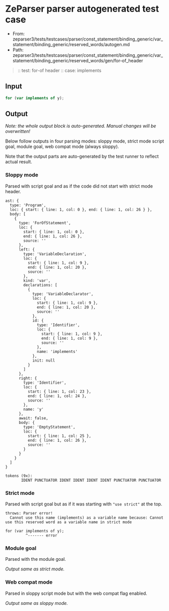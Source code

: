 # ZeParser parser autogenerated test case

- From: zeparser3/tests/testcases/parser/const_statement/binding_generic/var_statement/binding_generic/reserved_words/autogen.md
- Path: zeparser3/tests/testcases/parser/const_statement/binding_generic/var_statement/binding_generic/reserved_words/gen/for-of_header

> :: test: for-of header
> :: case: implements

## Input


`````js
for (var implements of y);
`````

## Output

_Note: the whole output block is auto-generated. Manual changes will be overwritten!_

Below follow outputs in four parsing modes: sloppy mode, strict mode script goal, module goal, web compat mode (always sloppy).

Note that the output parts are auto-generated by the test runner to reflect actual result.

### Sloppy mode

Parsed with script goal and as if the code did not start with strict mode header.

`````
ast: {
  type: 'Program',
  loc: { start: { line: 1, col: 0 }, end: { line: 1, col: 26 } },
  body: [
    {
      type: 'ForOfStatement',
      loc: {
        start: { line: 1, col: 0 },
        end: { line: 1, col: 26 },
        source: ''
      },
      left: {
        type: 'VariableDeclaration',
        loc: {
          start: { line: 1, col: 9 },
          end: { line: 1, col: 20 },
          source: ''
        },
        kind: 'var',
        declarations: [
          {
            type: 'VariableDeclarator',
            loc: {
              start: { line: 1, col: 9 },
              end: { line: 1, col: 20 },
              source: ''
            },
            id: {
              type: 'Identifier',
              loc: {
                start: { line: 1, col: 9 },
                end: { line: 1, col: 9 },
                source: ''
              },
              name: 'implements'
            },
            init: null
          }
        ]
      },
      right: {
        type: 'Identifier',
        loc: {
          start: { line: 1, col: 23 },
          end: { line: 1, col: 24 },
          source: ''
        },
        name: 'y'
      },
      await: false,
      body: {
        type: 'EmptyStatement',
        loc: {
          start: { line: 1, col: 25 },
          end: { line: 1, col: 26 },
          source: ''
        }
      }
    }
  ]
}

tokens (9x):
       IDENT PUNCTUATOR IDENT IDENT IDENT IDENT PUNCTUATOR PUNCTUATOR
`````

### Strict mode

Parsed with script goal but as if it was starting with `"use strict"` at the top.

`````
throws: Parser error!
  Cannot use this name (implements) as a variable name because: Cannot use this reserved word as a variable name in strict mode

for (var implements of y);
         ^------- error
`````


### Module goal

Parsed with the module goal.

_Output same as strict mode._

### Web compat mode

Parsed in sloppy script mode but with the web compat flag enabled.

_Output same as sloppy mode._
